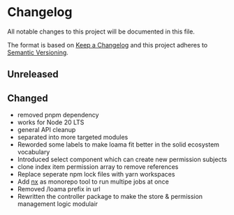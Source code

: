 # Changelog

All notable changes to this project will be documented in this file.

The format is based on [Keep a Changelog](http://keepachangelog.com/en/1.0.0/)
and this project adheres to [Semantic Versioning](http://semver.org/spec/v2.0.0.html).

## Unreleased

## Changed

- removed pnpm dependency
- works for Node 20 LTS
- general API cleanup
- separated into more targeted modules
- Reworded some labels to make loama fit better in the solid ecosystem vocabulary
- Introduced select component which can create new permission subjects
- clone index item permission array to remove references
- Replace seperate npm lock files with yarn workspaces
- Add [nx](nx.dev) as monorepo tool to run multipe jobs at once
- Removed /loama prefix in url
- Rewritten the controller package to make the store & permission management logic modulair
